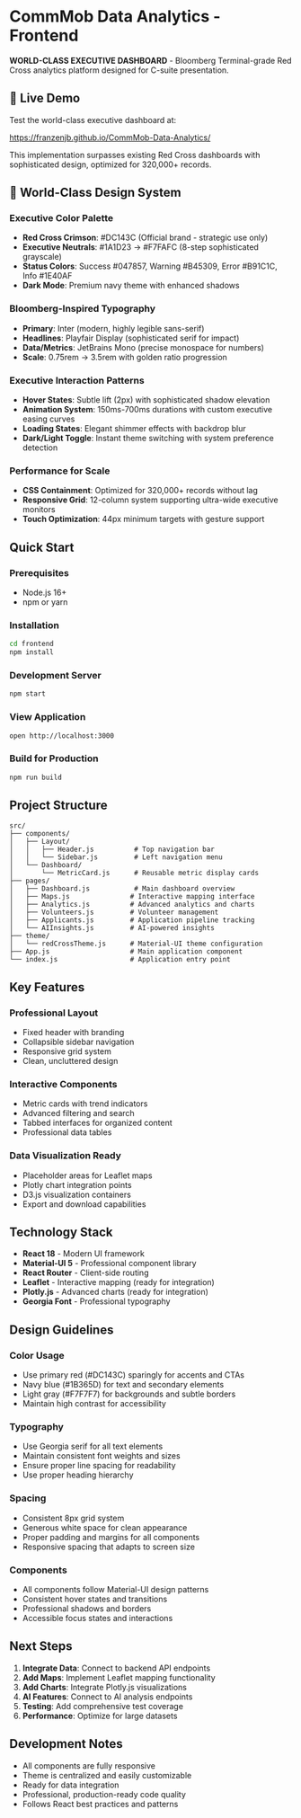 # CommMob Data Analytics - Frontend

**WORLD-CLASS EXECUTIVE DASHBOARD** - Bloomberg Terminal-grade Red Cross analytics platform designed for C-suite presentation.

## 🚀 Live Demo

Test the world-class executive dashboard at:

https://franzenjb.github.io/CommMob-Data-Analytics/

This implementation surpasses existing Red Cross dashboards with sophisticated design, optimized for 320,000+ records.

## 🎨 World-Class Design System

### Executive Color Palette
- **Red Cross Crimson**: #DC143C (Official brand - strategic use only)
- **Executive Neutrals**: #1A1D23 → #F7FAFC (8-step sophisticated grayscale)
- **Status Colors**: Success #047857, Warning #B45309, Error #B91C1C, Info #1E40AF
- **Dark Mode**: Premium navy theme with enhanced shadows

### Bloomberg-Inspired Typography
- **Primary**: Inter (modern, highly legible sans-serif)
- **Headlines**: Playfair Display (sophisticated serif for impact)
- **Data/Metrics**: JetBrains Mono (precise monospace for numbers)
- **Scale**: 0.75rem → 3.5rem with golden ratio progression

### Executive Interaction Patterns
- **Hover States**: Subtle lift (2px) with sophisticated shadow elevation
- **Animation System**: 150ms-700ms durations with custom executive easing curves
- **Loading States**: Elegant shimmer effects with backdrop blur
- **Dark/Light Toggle**: Instant theme switching with system preference detection

### Performance for Scale
- **CSS Containment**: Optimized for 320,000+ records without lag
- **Responsive Grid**: 12-column system supporting ultra-wide executive monitors
- **Touch Optimization**: 44px minimum targets with gesture support

## Quick Start

### Prerequisites
- Node.js 16+
- npm or yarn

### Installation
```bash
cd frontend
npm install
```

### Development Server
```bash
npm start
```

### View Application
```bash
open http://localhost:3000
```

### Build for Production
```bash
npm run build
```

## Project Structure

```
src/
├── components/
│   ├── Layout/
│   │   ├── Header.js          # Top navigation bar
│   │   └── Sidebar.js         # Left navigation menu
│   └── Dashboard/
│       └── MetricCard.js      # Reusable metric display cards
├── pages/
│   ├── Dashboard.js           # Main dashboard overview
│   ├── Maps.js               # Interactive mapping interface
│   ├── Analytics.js          # Advanced analytics and charts
│   ├── Volunteers.js         # Volunteer management
│   ├── Applicants.js         # Application pipeline tracking
│   └── AIInsights.js         # AI-powered insights
├── theme/
│   └── redCrossTheme.js      # Material-UI theme configuration
├── App.js                    # Main application component
└── index.js                  # Application entry point
```

## Key Features

### Professional Layout
- Fixed header with branding
- Collapsible sidebar navigation
- Responsive grid system
- Clean, uncluttered design

### Interactive Components
- Metric cards with trend indicators
- Advanced filtering and search
- Tabbed interfaces for organized content
- Professional data tables

### Data Visualization Ready
- Placeholder areas for Leaflet maps
- Plotly chart integration points
- D3.js visualization containers
- Export and download capabilities

## Technology Stack

- **React 18** - Modern UI framework
- **Material-UI 5** - Professional component library
- **React Router** - Client-side routing
- **Leaflet** - Interactive mapping (ready for integration)
- **Plotly.js** - Advanced charts (ready for integration)
- **Georgia Font** - Professional typography

## Design Guidelines

### Color Usage
- Use primary red (#DC143C) sparingly for accents and CTAs
- Navy blue (#1B365D) for text and secondary elements
- Light gray (#F7F7F7) for backgrounds and subtle borders
- Maintain high contrast for accessibility

### Typography
- Use Georgia serif for all text elements
- Maintain consistent font weights and sizes
- Ensure proper line spacing for readability
- Use proper heading hierarchy

### Spacing
- Consistent 8px grid system
- Generous white space for clean appearance
- Proper padding and margins for all components
- Responsive spacing that adapts to screen size

### Components
- All components follow Material-UI design patterns
- Consistent hover states and transitions
- Professional shadows and borders
- Accessible focus states and interactions

## Next Steps

1. **Integrate Data**: Connect to backend API endpoints
2. **Add Maps**: Implement Leaflet mapping functionality
3. **Add Charts**: Integrate Plotly.js visualizations
4. **AI Features**: Connect to AI analysis endpoints
5. **Testing**: Add comprehensive test coverage
6. **Performance**: Optimize for large datasets

## Development Notes

- All components are fully responsive
- Theme is centralized and easily customizable
- Ready for data integration
- Professional, production-ready code quality
- Follows React best practices and patterns
